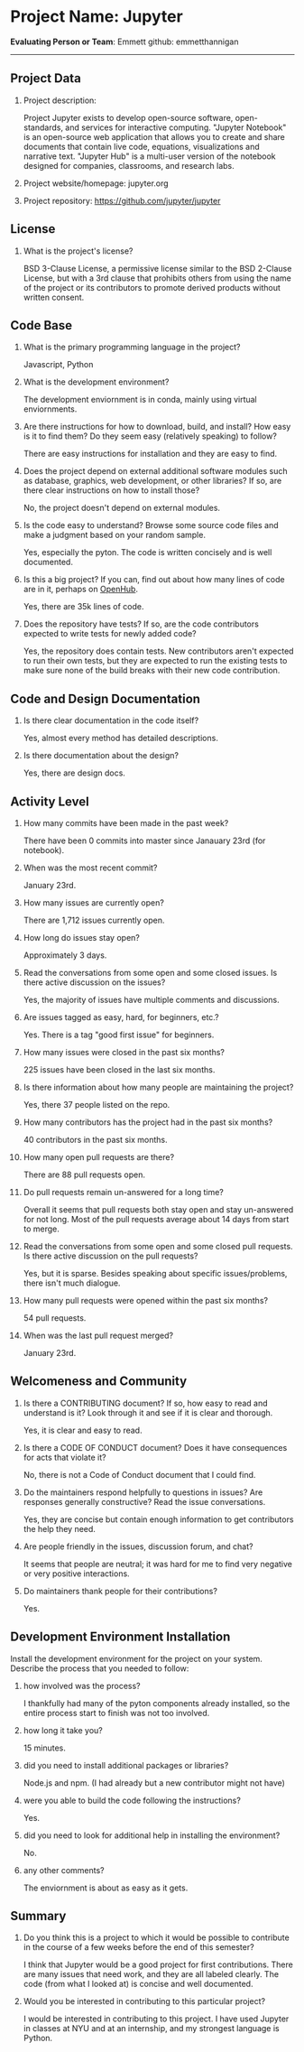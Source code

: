 # Project Name:  Jupyter


**Evaluating Person or Team**:
Emmett github: emmetthannigan

---

## Project Data

1. Project description: <br>

	Project Jupyter exists to develop open-source software, open-standards, and services for interactive computing. "Jupyter Notebook" is an open-source web application that allows you to create and share documents that contain live code, equations, visualizations and narrative text. "Jupyter Hub" is a multi-user version of the notebook designed for companies, classrooms, and research labs. 



2. Project website/homepage: jupyter.org

3. Project repository: https://github.com/jupyter/jupyter



## License

1. What is the project's license? <br>

	BSD 3-Clause License, a permissive license similar to the BSD 2-Clause License, but with a 3rd clause that prohibits others from using the name of the project or its contributors to promote derived products without written consent.


## Code Base


1. What is the primary programming language in the project?

	Javascript, Python

2. What is the development environment? <br>

	The development enviornment is in conda, mainly using virtual enviornments. 

3. Are there instructions for how to download, build, and install? How easy is it
to find them? Do they seem easy (relatively speaking) to follow? <br>

	There are easy instructions for installation and they are easy to find.

4. Does the project depend on external additional software modules such as
database,  graphics, web development, or other libraries? If so, are there clear instructions on how to install those? <br>

	No, the project doesn't depend on external modules.

5. Is the code easy to understand? Browse some source code files and make
a judgment based on your random sample. <br>

	Yes, especially the pyton. The code is written concisely and is well documented.

6. Is this a big project? If you can, find out about how many lines of code
are in it, perhaps on [OpenHub](https://www.openhub.net/). <br>

	Yes, there are 35k lines of code.

7. Does the repository have tests? If so, are the code contributors expected to write tests for newly added code? <br>

	Yes, the repository does contain tests. New contributors aren't expected to run their own tests, but they are expected to run the existing tests to make sure none of the build breaks with their new code contribution.


## Code and Design Documentation
1. Is there clear documentation in the code itself? <br>

	Yes, almost every method has detailed descriptions.

2. Is there documentation about the design?  <br>

	Yes, there are design docs.

## Activity Level


1. How many commits have been made in the past week? <br>
	
	There have been 0 commits into master since Janauary 23rd (for notebook).

2. When was the most recent commit? <br>
	
	January 23rd.

3. How many issues are currently open? <br>
	
	There are 1,712 issues currently open.

4. How long do issues stay open? <br>
	
	Approximately 3 days.

5. Read the conversations from some open and some closed issues. Is there active discussion on the issues? <br>
	
	Yes, the majority of issues have multiple comments and discussions.

6. Are issues tagged as easy, hard, for beginners, etc.? <br>
	
	Yes. There is a tag "good first issue" for beginners. 

7. How many issues were closed in the past six months? <br>

	225 issues have been closed in the last six months.

8. Is there information about how many people are maintaining the project? <br>

	Yes, there 37 people listed on the repo.

9. How many contributors has the project had in the past six months? <br>

	40 contributors in the past six months.

10. How many open pull requests are there? <br>

	There are 88 pull requests open.

11. Do pull requests remain un-answered for a long time? <br>

	Overall it seems that pull requests both stay open and stay un-answered for not long. Most of the pull requests average about 14 days from start to merge.

12. Read the conversations from some open and some closed pull requests.  Is there active discussion on the pull requests? <br>

	Yes, but it is sparse. Besides speaking about specific issues/problems, there isn't much dialogue.

13. How many pull requests were opened within the past six months? <br>

	54 pull requests.

14. When was the last  pull request  merged? <br>

	January 23rd.

## Welcomeness and Community

1. Is there a CONTRIBUTING document? If so, how easy to read and understand is it?
Look through it and see if it is clear and thorough. <br>

	Yes, it is clear and easy to read.

2. Is there a CODE OF CONDUCT document? Does it have consequences for acts that
violate it? <br>

	No, there is not a Code of Conduct document that I could find.

3. Do the maintainers respond helpfully to questions in issues?
Are responses generally constructive? Read the issue conversations. <br>

	Yes, they are concise but contain enough information to get contributors the help they need.

4. Are people friendly in the issues, discussion forum, and chat? <br>

	It seems that people are neutral; it was hard for me to find very negative or very positive interactions.

5. Do maintainers thank people for their contributions? <br>

	Yes.

## Development Environment Installation

Install the development environment for the project on your system.
Describe the process that you needed to follow:

1. how involved was the process? <br>

	I thankfully had many of the pyton components already installed, so the entire process start to finish was not too involved.

2. how long it take you? <br>

	15 minutes.

3. did you need to install additional packages or libraries? <br>

	Node.js and npm. (I had already but a new contributor might not have)

4. were you able to build the code following the instructions? <br>

	Yes.

5. did you need to look for additional help in installing the environment? <br>

	No.

6. any other comments? <br>

	The enviornment is about as easy as it gets.



## Summary
1. Do you think  this is a project to which it would be possible to contribute
in the course of a few weeks before the end of this semester? <br>

	I think that Jupyter would be a good project for first contributions. There are many issues that need work, and they are all labeled clearly. The code (from what I looked at) is concise and well documented.

2. Would you be interested in contributing to this particular project? <br>

	I would be interested in contributing to this project. I have used Jupyter in classes at NYU and at an internship, and my strongest language is Python.
